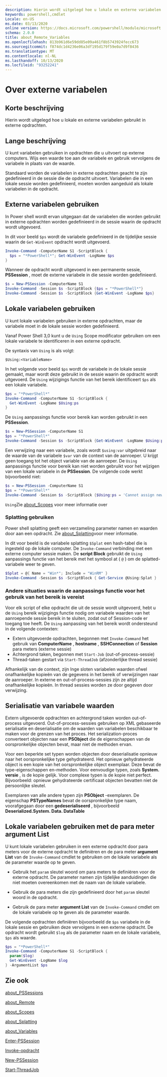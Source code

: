 ```yaml
---
description: Hierin wordt uitgelegd hoe u lokale en externe variabelen gebruikt in externe opdrachten.
keywords: powershell,cmdlet
Locale: en-US
ms.date: 03/13/2020
online version: https://docs.microsoft.com/powershell/module/microsoft.powershell.core/about/about_remote_variables?view=powershell-6&WT.mc_id=ps-gethelp
schema: 2.0.0
title: about_Remote_Variables
ms.openlocfilehash: 813b961d6e59dd85e09a461f8b5743924fecc673
ms.sourcegitcommit: f874dc1d4236e06a3df195d179f59e0a7d9f8436
ms.translationtype: MT
ms.contentlocale: nl-NL
ms.lasthandoff: 10/13/2020
ms.locfileid: "93252241"
---
```

# <a name="about-remote-variables"></a>Over externe variabelen

## <a name="short-description"></a>Korte beschrijving

Hierin wordt uitgelegd hoe u lokale en externe variabelen gebruikt in externe opdrachten.

## <a name="long-description"></a>Lange beschrijving

U kunt variabelen gebruiken in opdrachten die u uitvoert op externe computers. Wijs een waarde toe aan de variabele en gebruik vervolgens de variabele in plaats van de waarde.

Standaard worden de variabelen in externe opdrachten geacht te zijn gedefinieerd in de sessie die de opdracht uitvoert. Variabelen die in een lokale sessie worden gedefinieerd, moeten worden aangeduid als lokale variabelen in de opdracht.

## <a name="using-remote-variables"></a>Externe variabelen gebruiken

In Power shell wordt ervan uitgegaan dat de variabelen die worden gebruikt in externe opdrachten worden gedefinieerd in de sessie waarin de opdracht wordt uitgevoerd.

In dit voor beeld `$ps` wordt de variabele gedefinieerd in de tijdelijke sessie waarin de `Get-WinEvent` opdracht wordt uitgevoerd.

```powershell
Invoke-Command -ComputerName S1 -ScriptBlock {
  $ps = "*PowerShell*"; Get-WinEvent -LogName $ps
}
```

Wanneer de opdracht wordt uitgevoerd in een permanente sessie, **PSSession** , moet de externe variabele in die sessie worden gedefinieerd.

```powershell
$s = New-PSSession -ComputerName S1
Invoke-Command -Session $s -ScriptBlock {$ps = "*PowerShell*"}
Invoke-Command -Session $s -ScriptBlock {Get-WinEvent -LogName $ps}
```

## <a name="using-local-variables"></a>Lokale variabelen gebruiken

U kunt lokale variabelen gebruiken in externe opdrachten, maar de variabele moet in de lokale sessie worden gedefinieerd.

Vanaf Power Shell 3,0 kunt u de `Using` Scope modificator gebruiken om een lokale variabele te identificeren in een externe opdracht.

De syntaxis van `Using` is als volgt:

```
$Using:<VariableName>
```

In het volgende voor beeld `$ps` wordt de variabele in de lokale sessie gemaakt, maar wordt deze gebruikt in de sessie waarin de opdracht wordt uitgevoerd. De `Using` wijzigings functie van het bereik identificeert `$ps` als een lokale variabele.

```powershell
$ps = "*PowerShell*"
Invoke-Command -ComputerName S1 -ScriptBlock {
  Get-WinEvent -LogName $Using:ps
}
```

De `Using` aanpassings functie voor bereik kan worden gebruikt in een **PSSession**.

```powershell
$s = New-PSSession -ComputerName S1
$ps = "*PowerShell*"
Invoke-Command -Session $s -ScriptBlock {Get-WinEvent -LogName $Using:ps}
```

Een verwijzing naar een variabele, zoals wordt `$using:var` uitgebreid naar de waarde van de variabele `$var` van de context van de aanroeper. U krijgt geen toegang tot het object variable van de aanroeper.
De `Using` aanpassings functie voor bereik kan niet worden gebruikt voor het wijzigen van een lokale variabele in de **PSSession**. De volgende code werkt bijvoorbeeld niet:

```powershell
$s = New-PSSession -ComputerName S1
$ps = "*PowerShell*"
Invoke-Command -Session $s -ScriptBlock {$Using:ps = 'Cannot assign new value'}
```

`Using`Zie [about_Scopes](./about_Scopes.md) voor meer informatie over

### <a name="using-splatting"></a>Splatting gebruiken

Power shell splatting geeft een verzameling parameter namen en waarden door aan een opdracht. Zie [about_Splatting](about_Splatting.md)voor meer informatie.

In dit voor beeld is de variabele splatting `$Splat` een hash-tabel die is ingesteld op de lokale computer. De `Invoke-Command` verbinding met een externe computer sessie maken. De **script Block** gebruikt de `Using` aanpassings functie van het bereik met het symbool at ( `@` ) om de splatted-variabele weer te geven.

```powershell
$Splat = @{ Name = "Win*"; Include = "WinRM" }
Invoke-Command -Session $s -ScriptBlock { Get-Service @Using:Splat }
```

### <a name="other-situations-where-the-using-scope-modifier-is-needed"></a>Andere situaties waarin de aanpassings functie voor het gebruik van het bereik is vereist

Voor elk script of elke opdracht die uit de sessie wordt uitgevoerd, hebt u de `Using` bereik wijzigings functie nodig om variabele waarden van het aanroepende sessie bereik in te sluiten, zodat out of Session-code er toegang toe heeft. De `Using` aanpassing van het bereik wordt ondersteund in de volgende contexten:

- Extern uitgevoerde opdrachten, begonnen met `Invoke-Command` het gebruik van **ComputerName** , **hostname** , **SSHConnection** of **Session** para meters (externe sessie)
- Achtergrond taken, begonnen met `Start-Job` (out-of-process-sessie)
- Thread-taken gestart via `Start-ThreadJob` (afzonderlijke thread sessie)

Afhankelijk van de context, zijn Inge sloten variabelen waarden ofwel onafhankelijke kopieën van de gegevens in het bereik of verwijzingen naar de aanroeper. In externe en out-of-process-sessies zijn ze altijd onafhankelijke kopieën. In thread sessies worden ze door gegeven door verwijzing.

## <a name="serialization-of-variable-values"></a>Serialisatie van variabele waarden

Extern uitgevoerde opdrachten en achtergrond taken worden out-of-process uitgevoerd.
Out-of-process-sessies gebruiken op XML gebaseerde serialisatie en deserialisatie om de waarden van variabelen beschikbaar te maken voor de grenzen van het proces. Het serialization-proces converteert objecten naar een **PSObject** die de eigenschappen van de oorspronkelijke objecten bevat, maar niet de methoden ervan.

Voor een beperkte set typen worden objecten door deserialisatie opnieuw naar het oorspronkelijke type gehydrateerd. Het opnieuw gehydrateerde object is een kopie van het oorspronkelijke object exemplaar.
Deze bevat de type-eigenschappen en-methoden. Voor eenvoudige typen, zoals **System. versie** , is de kopie gelijk. Voor complexe typen is de kopie niet perfect. Bijvoorbeeld: opnieuw gehydrateerde certificaat objecten bevatten niet de persoonlijke sleutel.

Exemplaren van alle andere typen zijn **PSObject** -exemplaren. De eigenschap **PSTypeNames** bevat de oorspronkelijke type naam, voorafgegaan door een **gedeserialiseerd** , bijvoorbeeld **Deserialized.System. Data. DataTable**

## <a name="using-local-variables-with-argumentlist-parameter"></a>Lokale variabelen gebruiken met de para meter **argument List**

U kunt lokale variabelen gebruiken in een externe opdracht door para meters voor de externe opdracht te definiëren en de para meter **argument List** van de `Invoke-Command` cmdlet te gebruiken om de lokale variabele als de parameter waarde op te geven.

- Gebruik het `param` sleutel woord om para meters te definiëren voor de externe opdracht. De parameter namen zijn tijdelijke aanduidingen die niet moeten overeenkomen met de naam van de lokale variabele.

- Gebruik de para meters die zijn gedefinieerd door het `param` sleutel woord in de opdracht.

- Gebruik de para meter **argument List** van de `Invoke-Command` cmdlet om de lokale variabele op te geven als de parameter waarde.

De volgende opdrachten definiëren bijvoorbeeld de `$ps` variabele in de lokale sessie en gebruiken deze vervolgens in een externe opdracht. De opdracht wordt gebruikt `$log` als de parameter naam en de lokale variabele, `$ps` als waarde.

```powershell
$ps = "*PowerShell*"
Invoke-Command -ComputerName S1 -ScriptBlock {
  param($log)
  Get-WinEvent -LogName $log
} -ArgumentList $ps
```

## <a name="see-also"></a>Zie ook

[about_PSSessions](about_PSSessions.md)

[about_Remote](about_Remote.md)

[about_Scopes](about_Scopes.md)

[about_Splatting](about_Splatting.md)

[about_Variables](about_Variables.md)

[Enter-PSSession](xref:Microsoft.PowerShell.Core.Enter-PSSession)

[Invoke-opdracht](xref:Microsoft.PowerShell.Core.Invoke-Command)

[New-PSSession](xref:Microsoft.PowerShell.Core.New-PSSession)

[Start-ThreadJob](xref:ThreadJob.Start-ThreadJob)
